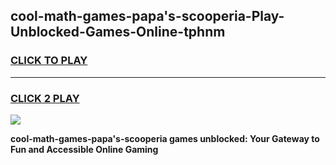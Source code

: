 
## cool-math-games-papa's-scooperia-Play-Unblocked-Games-Online-tphnm
<h3>
<a href="https://premium76.site?title=cool-math-games-papa's-scooperia&ref=24A">CLICK TO PLAY</a></h3>
<hr>

<h3>
<a href="https://premium76.site?title=cool-math-games-papa's-scooperia&ref=24A">CLICK 2 PLAY</a>
  
</h3>

<a href="https://premium76.site?title=cool-math-games-papa's-scooperia&ref=24A"><img src="https://clearcache.store/games.png"></a>


**cool-math-games-papa's-scooperia games unblocked: Your Gateway to Fun and Accessible Online Gaming**
